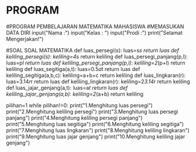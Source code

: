 # PROGRAM
#PROGRAM PEMBELAJARAN MATEMATIKA MAHASISWA 
#MEMASUKAN DATA DIRI
input("Nama :")
input("Kelas : ")
input("Prodi :")
print("Selamat Mengerjakan!")

#SOAL SOAL MATEMATIKA
def luas_persegi(s):
    luas=s*s
    return luas
def keliling_persegi(s):
    keliling=4*s
    return keliling
def luas_persegi_panjang(p,l):
    luas=p*l
    return luas
def keliling_persegi_panjang(p,l):
    keliling=2*(p+l)
    return keliling
def luas_segitiga(a,t):
    luas=0.5*a*t
    return luas
def keliling_segitiga(a,b,c):
    keliling=a+b+c
    return keliling
def luas_lingkaran(r):
    luas=3.14*r*r
    return luas
def keliling_lingkaran(r):
    keliling=2*3.14*r
    return keliling
def luas_jajar_genjang(a,t):
    luas=a*t
    return luas
def keliling_jajar_genjang(a,b):
    keliling=2*(a+b)
    return keliling

pilihan=1
while pilihan!=0:
    print("1.Menghitung luas persegi")
    print("2.Menghitung keliling persegi")
    print("3.Menghitung luas persegi panjang")
    print("4.Menghitung keliling persegi panjang")
    print("5.Menghitung luas segitiga")
    print("6.Menghitung keliling segitiga")
    print("7.Menghitung luas lingkaran")
    print("8.Menghitung keliling lingkaran")
    print("9.Menghitung luas jajar genjang")
    print("10.Menghitung keliling jajar genjang")
